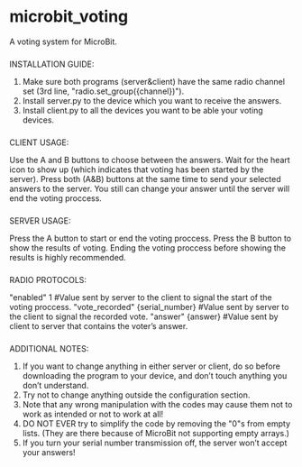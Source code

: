 # microbit_voting
A voting system for MicroBit.

###

INSTALLATION GUIDE:

1. Make sure both programs (server&client) have the same radio channel set (3rd line, "radio.set_group({channel})").
2. Install server.py to the device which you want to receive the answers.
3. Install client.py to all the devices you want to be able your voting devices.

###

CLIENT USAGE:

Use the A and B buttons to choose between the answers.
Wait for the heart icon to show up (which indicates that voting has been started by the server).
Press both (A&B) buttons at the same time to send your selected answers to the server.
You still can change your answer until the server will end the voting proccess.

###

SERVER USAGE:

Press the A button to start or end the voting proccess.
Press the B button to show the results of voting.
Ending the voting proccess before showing the results is highly recommended.

###

RADIO PROTOCOLS:

"enabled" 1 #Value sent by server to the client to signal the start of the voting proccess.
"vote_recorded" {serial_number} #Value sent by server to the client to signal the recorded vote.
"answer" {answer} #Value sent by client to server that contains the voter’s answer.

###

ADDITIONAL NOTES:

1. If you want to change anything in either server or client, do so before downloading the program to your device, and don’t touch anything you don’t understand.
2. Try not to change anything outside the configuration section.
3. Note that any wrong manipulation with the codes may cause them not to work as intended or not to work at all!
4. DO NOT EVER try to simplify the code by removing the "0"s from empty lists. (They are there because of MicroBit not supporting empty arrays.)
5. If you turn your serial number transmission off, the server won’t accept your answers!
